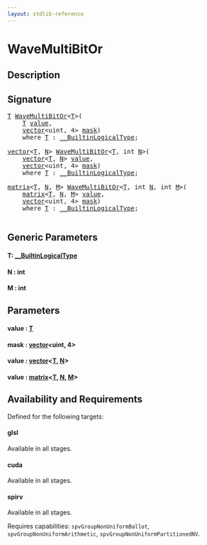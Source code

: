 ```yaml
---
layout: stdlib-reference
---
```


# WaveMultiBitOr

## Description





## Signature 

<pre>
<a href="wavemultibitor-049c.html#typeparam-T" class="code_type">T</a> <a href="wavemultibitor-049c.html">WaveMultiBitOr</a>&lt;<a href="wavemultibitor-049c.html#typeparam-T" class="code_type">T</a>&gt;(
    <a href="wavemultibitor-049c.html#typeparam-T" class="code_type">T</a> <a href="wavemultibitor-049c.html#decl-value" class="code_param">value</a>,
    <a href="../types/vector/index.html" class="code_type">vector</a>&lt;<span class="code_keyword">uint</span>, 4&gt; <a href="wavemultibitor-049c.html#decl-mask" class="code_param">mask</a>)
    <span class='code_keyword'>where</span> <a href="wavemultibitor-049c.html#typeparam-T" class="code_type">T</a> : <a href="../interfaces/0_builtinlogicaltype-029g/index.html" class="code_type">__BuiltinLogicalType</a>;

<a href="../types/vector/index.html" class="code_type">vector</a>&lt;<a href="wavemultibitor-049c.html#typeparam-T" class="code_type">T</a>, <a href="wavemultibitor-049c.html#decl-N" class="code_var">N</a>&gt; <a href="wavemultibitor-049c.html">WaveMultiBitOr</a>&lt;<a href="wavemultibitor-049c.html#typeparam-T" class="code_type">T</a>, <span class="code_keyword">int</span> <a href="wavemultibitor-049c.html#decl-N" class="code_var">N</a>&gt;(
    <a href="../types/vector/index.html" class="code_type">vector</a>&lt;<a href="wavemultibitor-049c.html#typeparam-T" class="code_type">T</a>, <a href="wavemultibitor-049c.html#decl-N" class="code_var">N</a>&gt; <a href="wavemultibitor-049c.html#decl-value" class="code_param">value</a>,
    <a href="../types/vector/index.html" class="code_type">vector</a>&lt;<span class="code_keyword">uint</span>, 4&gt; <a href="wavemultibitor-049c.html#decl-mask" class="code_param">mask</a>)
    <span class='code_keyword'>where</span> <a href="wavemultibitor-049c.html#typeparam-T" class="code_type">T</a> : <a href="../interfaces/0_builtinlogicaltype-029g/index.html" class="code_type">__BuiltinLogicalType</a>;

<a href="../types/matrix/index.html" class="code_type">matrix</a>&lt;<a href="wavemultibitor-049c.html#typeparam-T" class="code_type">T</a>, <a href="wavemultibitor-049c.html#decl-N" class="code_var">N</a>, <a href="wavemultibitor-049c.html#decl-M" class="code_var">M</a>&gt; <a href="wavemultibitor-049c.html">WaveMultiBitOr</a>&lt;<a href="wavemultibitor-049c.html#typeparam-T" class="code_type">T</a>, <span class="code_keyword">int</span> <a href="wavemultibitor-049c.html#decl-N" class="code_var">N</a>, <span class="code_keyword">int</span> <a href="wavemultibitor-049c.html#decl-M" class="code_var">M</a>&gt;(
    <a href="../types/matrix/index.html" class="code_type">matrix</a>&lt;<a href="wavemultibitor-049c.html#typeparam-T" class="code_type">T</a>, <a href="wavemultibitor-049c.html#decl-N" class="code_var">N</a>, <a href="wavemultibitor-049c.html#decl-M" class="code_var">M</a>&gt; <a href="wavemultibitor-049c.html#decl-value" class="code_param">value</a>,
    <a href="../types/vector/index.html" class="code_type">vector</a>&lt;<span class="code_keyword">uint</span>, 4&gt; <a href="wavemultibitor-049c.html#decl-mask" class="code_param">mask</a>)
    <span class='code_keyword'>where</span> <a href="wavemultibitor-049c.html#typeparam-T" class="code_type">T</a> : <a href="../interfaces/0_builtinlogicaltype-029g/index.html" class="code_type">__BuiltinLogicalType</a>;

</pre>

## Generic Parameters

####  <a id="typeparam-T"></a>T: [\_\_BuiltinLogicalType](../interfaces/0_builtinlogicaltype-029g/index.html)
####  <a id="decl-N"></a>N  : int
####  <a id="decl-M"></a>M  : int

## Parameters

####  <a id="decl-value"></a>value  : [T](wavemultibitor-049c.html#typeparam-T)
####  <a id="decl-mask"></a>mask  : [vector](../types/vector/index.html)\<uint, 4\>
####  <a id="decl-value"></a>value  : [vector](../types/vector/index.html)\<[T](../types/vector/index.html#typeparam-T), [N](../types/vector/index.html#decl-N)\>
####  <a id="decl-value"></a>value  : [matrix](../types/matrix/index.html)\<[T](../types/matrix/t-0.html), [N](../types/matrix/index.html#decl-N), [M](../types/matrix/index.html#decl-M)\>

## Availability and Requirements

Defined for the following targets:

#### glsl
Available in all stages.

#### cuda
Available in all stages.

#### spirv
Available in all stages.

Requires capabilities: `spvGroupNonUniformBallot`, `spvGroupNonUniformArithmetic`, `spvGroupNonUniformPartitionedNV`.


